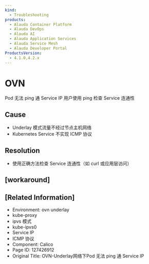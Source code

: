 ```yaml
---
kind:
  - Troubleshooting
products:
  - Alauda Container Platform
  - Alauda DevOps
  - Alauda AI
  - Alauda Application Services
  - Alauda Service Mesh
  - Alauda Developer Portal
ProductsVersion:
  - 4.1.0,4.2.x
---
```

<!-- A type of document that involves encountering a fault, diagnosing it, performing root cause analysis, and providing solutions. -->

# OVN

Pod 无法 ping 通 Service IP 用户使用 ping 检查 Service 连通性

## Cause
- Underlay 模式流量不经过节点主机网络
- Kubernetes Service 不实现 ICMP 协议

## Resolution
- 使用正确方法检查 Service 连通性（如 curl 或应用层访问）

## [workaround]

## [Related Information]
- Environment: ovn underlay
- kube-proxy
- ipvs 模式
- kube-ipvs0
- Service IP
- ICMP 协议
- Component: Calico
- Page ID: 127426912
- Original Title: OVN-Underlay网络下Pod 无法 ping 通 Service IP
